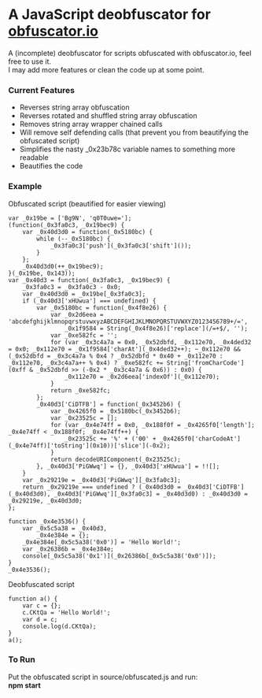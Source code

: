 # A JavaScript deobfuscator for [obfuscator.io](https://obfuscator.io/)

A (incomplete) deobfuscator for scripts obfuscated with obfuscator.io, feel free to use it.<br/>
I may add more features or clean the code up at some point.

### Current Features
* Reverses string array obfuscation
* Reverses rotated and shuffled string array obfuscation
* Removes string array wrapper chained calls
* Will remove self defending calls (that prevent you from beautifying the obfuscated script)
* Simplifies the nasty \_0x23b78c variable names to something more readable
* Beautifies the code


### Example
Obfuscated script (beautified for easier viewing)
```
var _0x19be = ['Bg9N', 'q0T0uwe='];
(function(_0x3fa0c3, _0x19bec9) {
    var _0x40d3d0 = function(_0x5180bc) {
        while (--_0x5180bc) {
            _0x3fa0c3['push'](_0x3fa0c3['shift']());
        }
    };
    _0x40d3d0(++_0x19bec9);
}(_0x19be, 0x143));
var _0x40d3 = function(_0x3fa0c3, _0x19bec9) {
    _0x3fa0c3 = _0x3fa0c3 - 0x0;
    var _0x40d3d0 = _0x19be[_0x3fa0c3];
    if (_0x40d3['xHUwua'] === undefined) {
        var _0x5180bc = function(_0x4f8e26) {
            var _0x2d6eea = 'abcdefghijklmnopqrstuvwxyzABCDEFGHIJKLMNOPQRSTUVWXYZ0123456789+/=',
                _0x1f9584 = String(_0x4f8e26)['replace'](/=+$/, '');
            var _0xe582fc = '';
            for (var _0x3c4a7a = 0x0, _0x52dbfd, _0x112e70, _0x4ded32 = 0x0; _0x112e70 = _0x1f9584['charAt'](_0x4ded32++); ~_0x112e70 && (_0x52dbfd = _0x3c4a7a % 0x4 ? _0x52dbfd * 0x40 + _0x112e70 : _0x112e70, _0x3c4a7a++ % 0x4) ? _0xe582fc += String['fromCharCode'](0xff & _0x52dbfd >> (-0x2 * _0x3c4a7a & 0x6)) : 0x0) {
                _0x112e70 = _0x2d6eea['indexOf'](_0x112e70);
            }
            return _0xe582fc;
        };
        _0x40d3['CiDTFB'] = function(_0x3452b6) {
            var _0x4265f0 = _0x5180bc(_0x3452b6);
            var _0x23525c = [];
            for (var _0x4e74ff = 0x0, _0x188f0f = _0x4265f0['length']; _0x4e74ff < _0x188f0f; _0x4e74ff++) {
                _0x23525c += '%' + ('00' + _0x4265f0['charCodeAt'](_0x4e74ff)['toString'](0x10))['slice'](-0x2);
            }
            return decodeURIComponent(_0x23525c);
        }, _0x40d3['PiGWwq'] = {}, _0x40d3['xHUwua'] = !![];
    }
    var _0x29219e = _0x40d3['PiGWwq'][_0x3fa0c3];
    return _0x29219e === undefined ? (_0x40d3d0 = _0x40d3['CiDTFB'](_0x40d3d0), _0x40d3['PiGWwq'][_0x3fa0c3] = _0x40d3d0) : _0x40d3d0 = _0x29219e, _0x40d3d0;
};

function _0x4e3536() {
    var _0x5c5a38 = _0x40d3,
        _0x4e384e = {};
    _0x4e384e[_0x5c5a38('0x0')] = 'Hello World!';
    var _0x26386b = _0x4e384e;
    console[_0x5c5a38('0x1')](_0x26386b[_0x5c5a38('0x0')]);
}
_0x4e3536();
```

Deobfuscated script
```
function a() {
    var c = {};
    c.CKtQa = 'Hello World!';
    var d = c;
    console.log(d.CKtQa);
}
a();
```

### To Run
Put the obfuscated script in source/obfuscated.js and run:<br/>
**npm start**
